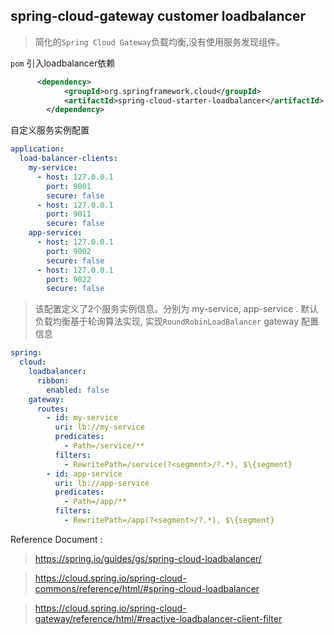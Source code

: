 ## spring-cloud-gateway customer loadbalancer
> 简化的`Spring Cloud Gateway`负载均衡,没有使用服务发现组件。

`pom` 引入loadbalancer依赖
```xml
      <dependency>
            <groupId>org.springframework.cloud</groupId>
            <artifactId>spring-cloud-starter-loadbalancer</artifactId>
        </dependency>
```
自定义服务实例配置
```yml
application:
  load-balancer-clients:
    my-service:
      - host: 127.0.0.1
        port: 9001
        secure: false
      - host: 127.0.0.1
        port: 9011
        secure: false
    app-service:
      - host: 127.0.0.1
        port: 9002
        secure: false
      - host: 127.0.0.1
        port: 9022
        secure: false
```
> 该配置定义了2个服务实例信息。分别为 my-service, app-service .  默认负载均衡基于轮询算法实现, 实现`RoundRobinLoadBalancer`
gateway 配置信息

```yml
spring:
  cloud:
    loadbalancer:
      ribbon:
        enabled: false
    gateway:
      routes:
        - id: my-service
          uri: lb://my-service
          predicates:
            - Path=/service/**
          filters:
            - RewritePath=/service(?<segment>/?.*), $\{segment}
        - id: app-service
          uri: lb://app-service
          predicates:
            - Path=/app/**
          filters:
            - RewritePath=/app(?<segment>/?.*), $\{segment}
```


Reference Document :
> https://spring.io/guides/gs/spring-cloud-loadbalancer/

> https://cloud.spring.io/spring-cloud-commons/reference/html/#spring-cloud-loadbalancer

> https://cloud.spring.io/spring-cloud-gateway/reference/html/#reactive-loadbalancer-client-filter
